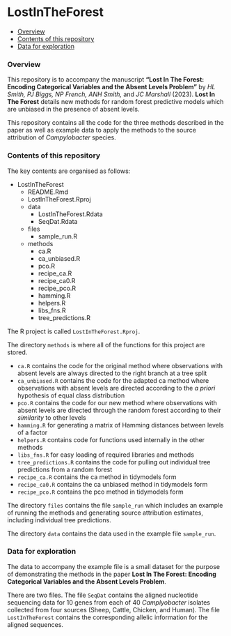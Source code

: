 LostInTheForest
================

-   <a href="#overview" id="toc-overview">Overview</a>
-   <a href="#contents-of-this-repository"
    id="toc-contents-of-this-repository">Contents of this repository</a>
-   <a href="#data-for-exploration" id="toc-data-for-exploration">Data for
    exploration</a>

### Overview

This repository is to accompany the manuscript 
**“Lost In The Forest: Encoding Categorical Variables and the Absent Levels Problem”**
by *HL Smith, PJ Biggs, NP French, ANH Smith,* and *JC Marshall* (2023).
**Lost In The Forest** details new methods for random forest predictive
models which are unbiased in the presence of absent levels.

This repository contains all the code for the three methods described in
the paper as well as example data to apply the methods to the source
attribution of *Campylobacter* species.

### Contents of this repository

The key contents are organised as follows:

-   LostInTheForest
    -   README.Rmd
    -   LostInTheForest.Rproj
    -   data
        -   LostInTheForest.Rdata
        -   SeqDat.Rdata
    -   files
        -   sample_run.R
    -   methods
        -   ca.R
        -   ca_unbiased.R
        -   pco.R
        -   recipe_ca.R
        -   recipe_ca0.R
        -   recipe_pco.R
        -   hamming.R
        -   helpers.R
        -   libs_fns.R
        -   tree_predictions.R

The R project is called `LostInTheForest.Rproj`.

The directory `methods` is where all of the functions for this project
are stored.

-   `ca.R` contains the code for the original method where observations
    with absent levels are always directed to the right branch at a
    tree split
-   `ca_unbiased.R` contains the code for the adapted ca method where
    observations with absent levels are directed according to the *a
    priori* hypothesis of equal class distribution
-   `pco.R` contains the code for our new method where observations with
    absent levels are directed through the random forest according to
    their *similarity* to other levels
-   `hamming.R` for generating a matrix of Hamming distances between
    levels of a factor
-   `helpers.R` contains code for functions used internally in the other
    methods
-   `libs_fns.R` for easy loading of required libraries and methods
-   `tree_predictions.R` contains the code for pulling out individual
    tree predictions from a random forest
-   `recipe_ca.R` contains the ca method in tidymodels form
-   `recipe_ca0.R` contains the ca unbiased method in tidymodels form
-   `recipe_pco.R` contains the pco method in tidymodels form        

The directory `files` contains the file `sample_run` which includes an
example of running the methods and generating source attribution
estimates, including individual tree predictions.

The directory `data` contains the data used in the example file
`sample_run`.

### Data for exploration

The data to accompany the example file is a small dataset for the
purpose of demonstrating the methods in the paper **Lost In The
Forest: Encoding Categorical Variables and the Absent Levels Problem**.

There are two files. The file `SeqDat` contains the aligned nucleotide
sequencing data for 10 genes from each of 40 *Camplyobacter* isolates
collected from four sources (Sheep, Cattle, Chicken, and Human). The
file `LostInTheForest` contains the corresponding allelic information
for the aligned sequences.
